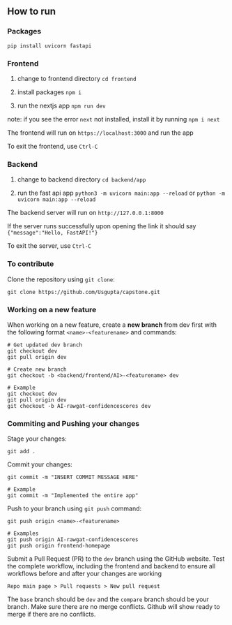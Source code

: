## How to run

### Packages

`pip install uvicorn fastapi`


### Frontend

1. change to frontend directory 
`cd frontend`

2. install packages `npm i`

3. run the nextjs app
    `npm run dev`

note: if you see the error `next` not installed, install it by running `npm i next`

The frontend will run on `https://localhost:3000` and run the app

To exit the frontend, use `Ctrl-C`

### Backend 

1. change to backend directory
`cd backend/app`

2. run the fast api app
`python3 -m uvicorn main:app --reload` or `python -m uvicorn main:app --reload`

The backend server will run on `http://127.0.0.1:8000`

If the server runs successfully upon opening the link it should say `{"message":"Hello, FastAPI!"}`

To exit the server, use `Ctrl-C`

### To contribute


Clone the repository using `git clone`:
```
git clone https://github.com/Usgupta/capstone.git
```
### Working on a new feature

When working on a new feature, create a **new branch** from dev first with the following format `<name>-<featurename>` and commands:
```
# Get updated dev branch
git checkout dev
git pull origin dev

# Create new branch
git checkout -b <backend/frontend/AI>-<featurename> dev

# Example
git checkout dev
git pull origin dev
git checkout -b AI-rawgat-confidencescores dev
```

### Commiting and Pushing your changes

Stage your changes:
```
git add .
```

Commit your changes:
```
git commit -m "INSERT COMMIT MESSAGE HERE"

# Example
git commit -m "Implemented the entire app"
```

Push to your branch using `git push` command:
```
git push origin <name>-<featurename>

# Examples
git push origin AI-rawgat-confidencescores
git push origin frontend-homepage
```

Submit a Pull Request (PR) to the `dev` branch using the GitHub website. Test the complete workflow, including the frontend and backend to ensure all workflows before and after your changes are working
```
Repo main page > Pull requests > New pull request
```
The `base` branch should be `dev` and the `compare` branch should be your branch. Make sure there are no merge conflicts. Github will show ready to merge if there are no conflicts. 
